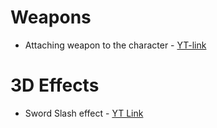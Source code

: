 
# Weapons
- Attaching weapon to the character - [YT-link](https://www.youtube.com/watch?v=A2JMYQBWeig)

# 3D Effects
- Sword Slash effect - [YT Link](https://www.youtube.com/watch?v=FdSjzioLlb0)
